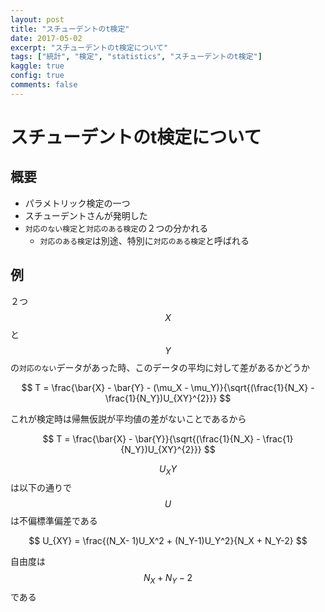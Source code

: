 ```yaml
---
layout: post
title: "スチューデントのt検定"
date: 2017-05-02
excerpt: "スチューデントのt検定について"
tags: ["統計", "検定", "statistics", "スチューデントのt検定"]
kaggle: true
config: true
comments: false
---
```


# スチューデントのt検定について

## 概要
 - パラメトリック検定の一つ 
 - スチューデントさんが発明した
 - `対応のない検定`と`対応のある検定`の２つの分かれる
   - `対応のある検定`は別途、特別に`対応のある検定`と呼ばれる

## 例

２つ$$X$$と$$Y$$の`対応のない`データがあった時、このデータの平均に対して差があるかどうか  

$$
T = \frac{\bar{X} - \bar{Y} - (\mu_X - \mu_Y)}{\sqrt{(\frac{1}{N_X} - \frac{1}{N_Y})U_{XY}^{2}}}
$$

これが検定時は帰無仮説が平均値の差がないことであるから  

$$
T = \frac{\bar{X} - \bar{Y}}{\sqrt{(\frac{1}{N_X} - \frac{1}{N_Y})U_{XY}^{2}}}
$$

$$U_XY$$は以下の通りで$$U$$は不偏標準偏差である  

$$
U_{XY} = \frac{(N_X- 1)U_X^2 + (N_Y-1)U_Y^2}{N_X + N_Y-2}
$$

自由度は$$N_X + N_Y-2$$である  
